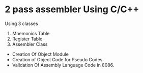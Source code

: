 # 2 pass assembler Using C/C++


Using 3 classes 
 1. Mnemonics Table 
 2. Register Table 
 3. Assembler Class
 
 
 - Creation Of Object Module 
 - Creation of Object Code for Pseudo Codes 
 - Validation Of Assembly Language Code in 8086.
 
